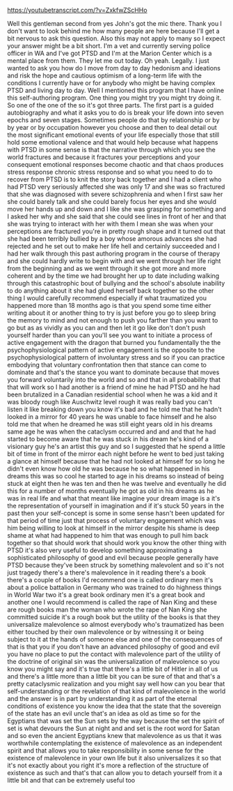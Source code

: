 https://youtubetranscript.com/?v=ZxkfwZScHHo

 Well this gentleman second from yes John's got the mic there. Thank you I don't want to look behind me how many people are here because I'll get a bit nervous to ask this question. Also this may not apply to many so I expect your answer might be a bit short. I'm a vet and currently serving police officer in WA and I've got PTSD and I'm at the Marion Center which is a mental place from them. They let me out today. Oh yeah. Legally. I just wanted to ask you how do I move from day to day hedonism and ideations and risk the hope and cautious optimism of a long-term life with the conditions I currently have or for anybody who might be having complex PTSD and living day to day. Well I mentioned this program that I have online this self-authoring program. One thing you might try you might try doing it. So one of the one of the so it's got three parts. The first part is a guided autobiography and what it asks you to do is break your life down into seven epochs and seven stages. Sometimes people do that by relationship or by by year or by occupation however you choose and then to deal detail out the most significant emotional events of your life especially those that still hold some emotional valence and that would help because what happens with PTSD in some sense is that the narrative through which you see the world fractures and because it fractures your perceptions and your consequent emotional responses become chaotic and that chaos produces stress response chronic stress response and so what you need to do to recover from PTSD is to knit the story back together and I had a client who had PTSD very seriously affected she was only 17 and she was so fractured that she was diagnosed with severe schizophrenia and when I first saw her she could barely talk and she could barely focus her eyes and she would move her hands up and down and I like she was grasping for something and I asked her why and she said that she could see lines in front of her and that she was trying to interact with her with them I mean she was when your perceptions are fractured you're in pretty rough shape and it turned out that she had been terribly bullied by a boy whose amorous advances she had rejected and he set out to make her life hell and certainly succeeded and I had her walk through this past authoring program in the course of therapy and she could hardly write to begin with and we went through her life right from the beginning and as we went through it she got more and more coherent and by the time we had brought her up to date including walking through this catastrophic bout of bullying and the school's absolute inability to do anything about it she had glued herself back together so the other thing I would carefully recommend especially if what traumatized you happened more than 18 months ago is that you spend some time either writing about it or another thing to try is just before you go to sleep bring the memory to mind and not enough to push you farther than you want to go but as as vividly as you can and then let it go like don't don't push yourself harder than you can you'll see you want to initiate a process of active engagement with the dragon that burned you fundamentally the the psychophysiological pattern of active engagement is the opposite to the psychophysiological pattern of involuntary stress and so if you can practice embodying that voluntary confrontation then that stance can come to dominate and that's the stance you want to dominate because that moves you forward voluntarily into the world and so and that in all probability that that will work so I had another is a friend of mine he had PTSD and he had been brutalized in a Canadian residential school when he was a kid and it was bloody rough like Auschwitz level rough it was really bad you can't listen it like breaking down you know it's bad and he told me that he hadn't looked in a mirror for 40 years he was unable to face himself and he also told me that when he dreamed he was still eight years old in his dreams same age he was when the cataclysm occurred and and and that he had started to become aware that he was stuck in his dream he's kind of a visionary guy he's an artist this guy and so I suggested that he spend a little bit of time in front of the mirror each night before he went to bed just taking a glance at himself because that he had not looked at himself for so long he didn't even know how old he was because he so what happened in his dreams this was so cool he started to age in his dreams so instead of being stuck at eight then he was ten and then he was twelve and eventually he did this for a number of months eventually he got as old in his dreams as he was in real life and what that meant like imagine your dream image is a it's the representation of yourself in imagination and if it's stuck 50 years in the past then your self-concept is some in some sense hasn't been updated for that period of time just that process of voluntary engagement which was him being willing to look at himself in the mirror despite his shame is deep shame at what had happened to him that was enough to pull him back together so that should work that should work you know the other thing with PTSD it's also very useful to develop something approximating a sophisticated philosophy of good and evil because people generally have PTSD because they've been struck by something malevolent and so it's not just tragedy there's a there's malevolence in it reading there's a book there's a couple of books I'd recommend one is called ordinary men it's about a police battalion in Germany who was trained to do highness things in World War two it's a great book ordinary men it's a great book and another one I would recommend is called the rape of Nan King and these are rough books man the woman who wrote the rape of Nan King she committed suicide it's a rough book but the utility of the books is that they universalize malevolence so almost everybody who's traumatized has been either touched by their own malevolence or by witnessing it or being subject to it at the hands of someone else and one of the consequences of that is that you if you don't have an advanced philosophy of good and evil you have no place to put the contact with malevolence part of the utility of the doctrine of original sin was the universalization of malevolence so you know you might say and it's true that there's a little bit of Hitler in all of us and there's a little more than a little bit you can be sure of that and that's a pretty cataclysmic realization and you might say well how can you bear that self-understanding or the revelation of that kind of malevolence in the world and the answer is in part by understanding it as part of the eternal conditions of existence you know the idea that the state that the sovereign of the state has an evil uncle that's an idea as old as time so for the Egyptians that was set the Sun sets by the way because the set the spirit of set is what devours the Sun at night and and set is the root word for Satan and so even the ancient Egyptians knew that malevolence as us that it was worthwhile contemplating the existence of malevolence as an independent spirit and that allows you to take responsibility in some sense for the existence of malevolence in your own life but it also universalizes it so that it's not exactly about you right it's more a reflection of the structure of existence as such and that's that can allow you to detach yourself from it a little bit and that can be extremely useful too